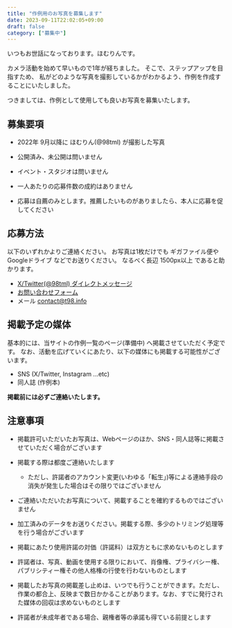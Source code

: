```yaml
---
title: "作例用のお写真を募集します"
date: 2023-09-11T22:02:05+09:00
draft: false
category: ["募集中"]
---
```


いつもお世話になっております。ほむりんです。

カメラ活動を始めて早いもので1年が経ちました。
そこで、ステップアップを目指すため、
私がどのような写真を撮影しているかがわかるよう、作例を作成することにいたしました。

つきましては、作例として使用しても良いお写真を募集いたします。

## 募集要項

- 2022年 9月以降に ほむりん(@98tml) が撮影した写真
- 公開済み、未公開は問いません
- イベント・スタジオは問いません
- 一人あたりの応募件数の成約はありません

- 応募は自薦のみとします。推薦したいものがありましたら、本人に応募を促してください

## 応募方法

以下のいずれかよりご連絡ください。
お写真は1枚だけでも ギガファイル便やGoogleドライブ などでお送りください。
なるべく長辺 1500px以上 であると助かります。

- [X/Twitter(@98tml) ダイレクトメッセージ](https://x.com/98tml) 
- [お問い合わせフォーム](https://t98.info/contact/)
- メール contact@t98.info

## 掲載予定の媒体

基本的には、当サイトの作例一覧のページ(準備中) へ掲載させていただく予定です。
なお、活動を広げていくにあたり、以下の媒体にも掲載する可能性がございます。

- SNS (X/Twitter, Instagram ...etc)
- 同人誌 (作例本) 

**掲載前には必ずご連絡いたします。**

## 注意事項

- 掲載許可いただいたお写真は、Webページのほか、SNS・同人誌等に掲載させていただく場合がございます
- 掲載する際は都度ご連絡いたします
  - ただし、許諾者のアカウント変更(いわゆる「転生」)等による連絡手段の消失が発生した場合はその限りではございません
- ご連絡いただいたお写真について、掲載することを確約するものではございません

- 加工済みのデータをお送りください。掲載する際、多少のトリミング処理等を行う場合がございます

- 掲載にあたり使用許諾の対価（許諾料）は双方ともに求めないものとします
- 許諾者は、写真、動画を使用する限りにおいて、肖像権、プライバシー権、パブリシティー権その他人格権の行使を行わないものとします

- 掲載したお写真の掲載差し止めは、いつでも行うことができます。ただし、作業の都合上、反映まで数日かかることがあります。なお、すでに発行された媒体の回収は求めないものとします

- 許諾者が未成年者である場合、親権者等の承諾も得ている前提とします